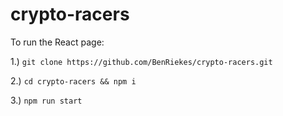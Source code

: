 # crypto-racers

To run the React page:

1.) ``git clone https://github.com/BenRiekes/crypto-racers.git``

2.) ``cd crypto-racers && npm i``

3.) ``npm run start``
